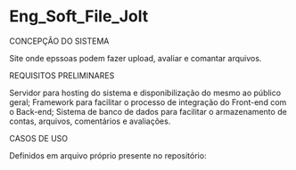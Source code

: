 # Eng_Soft_File_Jolt

CONCEPÇÃO DO SISTEMA

Site onde epssoas podem fazer upload, avaliar e comantar arquivos.

REQUISITOS PRELIMINARES

Servidor para hosting do sistema e disponibilização do mesmo ao público geral;
Framework para facilitar o processo de integração do Front-end com o Back-end;
Sistema de banco de dados para facilitar o armazenamento de contas, arquivos, comentários e avaliações.

CASOS DE USO

Definidos em arquivo próprio presente no repositório:
